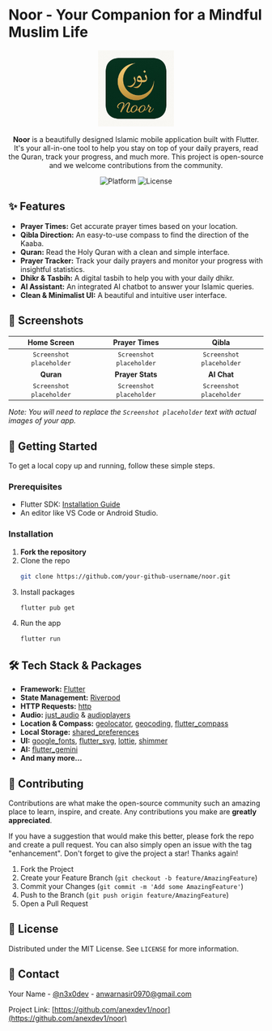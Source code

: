 # Noor - Your Companion for a Mindful Muslim Life

<p align="center">
  <img src="assets/icon.png" alt="Noor App Icon" width="150"/>
</p>

<p align="center">
  <strong>Noor</strong> is a beautifully designed Islamic mobile application built with Flutter. It's your all-in-one tool to help you stay on top of your daily prayers, read the Quran, track your progress, and much more. This project is open-source and we welcome contributions from the community.
</p>

<p align="center">
  <img src="https://img.shields.io/badge/platform-Flutter-blue" alt="Platform">
  <img src="https://img.shields.io/badge/license-MIT-green" alt="License">
</p>

## ✨ Features

*   **Prayer Times:** Get accurate prayer times based on your location.
*   **Qibla Direction:** An easy-to-use compass to find the direction of the Kaaba.
*   **Quran:** Read the Holy Quran with a clean and simple interface.
*   **Prayer Tracker:** Track your daily prayers and monitor your progress with insightful statistics.
*   **Dhikr & Tasbih:** A digital tasbih to help you with your daily dhikr.
*   **AI Assistant:** An integrated AI chatbot to answer your Islamic queries.
*   **Clean & Minimalist UI:** A beautiful and intuitive user interface.

## 📸 Screenshots

| Home Screen | Prayer Times | Qibla |
| :---: | :---: | :---: |
| `Screenshot placeholder` | `Screenshot placeholder` | `Screenshot placeholder` |
| **Quran** | **Prayer Stats** | **AI Chat** |
| `Screenshot placeholder` | `Screenshot placeholder` | `Screenshot placeholder` |

*Note: You will need to replace the `Screenshot placeholder` text with actual images of your app.*

## 🚀 Getting Started

To get a local copy up and running, follow these simple steps.

### Prerequisites

*   Flutter SDK: [Installation Guide](https://flutter.dev/docs/get-started/install)
*   An editor like VS Code or Android Studio.

### Installation

1.  **Fork the repository**
2.  Clone the repo
    ```sh
    git clone https://github.com/your-github-username/noor.git
    ```
3.  Install packages
    ```sh
    flutter pub get
    ```
4.  Run the app
    ```sh
    flutter run
    ```

## 🛠 Tech Stack & Packages

*   **Framework:** [Flutter](https://flutter.dev/)
*   **State Management:** [Riverpod](https://riverpod.dev/)
*   **HTTP Requests:** [http](https://pub.dev/packages/http)
*   **Audio:** [just_audio](https://pub.dev/packages/just_audio) & [audioplayers](https://pub.dev/packages/audioplayers)
*   **Location & Compass:** [geolocator](https://pub.dev/packages/geolocator), [geocoding](https://pub.dev/packages/geocoding), [flutter_compass](https://pub.dev/packages/flutter_compass)
*   **Local Storage:** [shared_preferences](https://pub.dev/packages/shared_preferences)
*   **UI:** [google_fonts](https://pub.dev/packages/google_fonts), [flutter_svg](https://pub.dev/packages/flutter_svg), [lottie](https://pub.dev/packages/lottie), [shimmer](https://pub.dev/packages/shimmer)
*   **AI:** [flutter_gemini](https://pub.dev/packages/flutter_gemini)
*   **And many more...**

## 🤝 Contributing

Contributions are what make the open-source community such an amazing place to learn, inspire, and create. Any contributions you make are **greatly appreciated**.

If you have a suggestion that would make this better, please fork the repo and create a pull request. You can also simply open an issue with the tag "enhancement".
Don't forget to give the project a star! Thanks again!

1.  Fork the Project
2.  Create your Feature Branch (`git checkout -b feature/AmazingFeature`)
3.  Commit your Changes (`git commit -m 'Add some AmazingFeature'`)
4.  Push to the Branch (`git push origin feature/AmazingFeature`)
5.  Open a Pull Request

## 📜 License

Distributed under the MIT License. See `LICENSE` for more information.

## 📧 Contact

Your Name - [@n3x0dev](https://twitter.com/n3x0dev) - anwarnasir0970@gmail.com

Project Link: [https://github.com/anexdev1/noor](https://github.com/anexdev1/noor)

